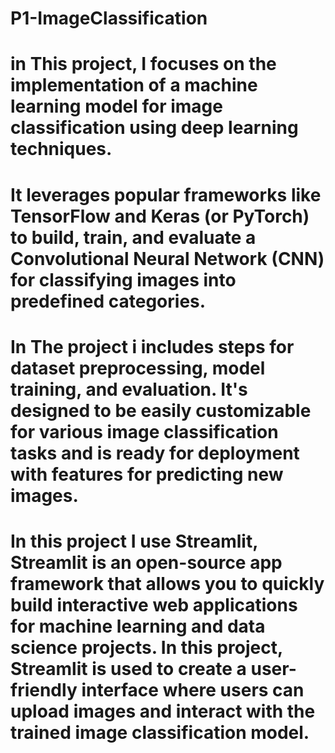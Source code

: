 # P1-ImageClassification
# in This project, I focuses on the implementation of a machine learning model for image classification using deep learning techniques. 
# It leverages popular frameworks like TensorFlow and Keras (or PyTorch) to build, train, and evaluate a Convolutional Neural Network (CNN) for classifying images into predefined categories. 
# In The project i includes steps for dataset preprocessing, model training, and evaluation. It's designed to be easily customizable for various image classification tasks and is ready for deployment with features for predicting new images.
# In this project I use Streamlit, Streamlit is an open-source app framework that allows you to quickly build interactive web applications for machine learning and data science projects. In this project, Streamlit is used to create a user-friendly interface where users can upload images and interact with the trained image classification model.
